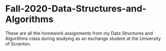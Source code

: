 # Fall-2020-Data-Structures-and-Algorithms
These are all the homework assignments from my Data Structures and Algorithms class during studying as an exchange student at the University of Scranton.
